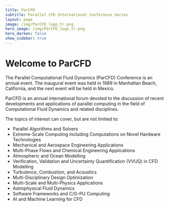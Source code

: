 ```yaml
---
title: ParCFD
subtitle: Parallel CFD International Conference Series
layout: page
image: /img/ParCFD_logo_tr.png
hero_image: /img/ParCFD_logo_tr.png
hero_darken: false
show_sidebar: true
---
```


# Welcome to ParCFD

The Parallel Computational Fluid Dynamics (ParCFD) Conference is an annual event. The inaugural event was held in 1989 in Manhattan Beach, California, and the next event will be held in Mexico.

ParCFD is an annual international forum devoted to the discussion of recent developments and applications of parallel computing in the field of Computational Fluid Dynamics and related disciplines. 

The topics of interest can cover, but are not limited to:

* Parallel Algorithms and Solvers
* Extreme-Scale Computing including Computations on Novel Hardware Technologies
* Mechanical and Aerospace Engineering Applications
* Multi-Phase Flows and Chemical Engineering Applications
* Atmospheric and Ocean Modelling
* Verification, Validation and Uncertainty Quantification (VVUQ) in CFD Modelling
* Turbulence, Combustion, and Acoustics
* Multi-Disciplinary Design Optimization
* Multi-Scale and Multi-Physics Applications
* Astrophysical Fluid Dynamics
* Software Frameworks and C/G-PU Computing
* AI and Machine Learning for CFD
